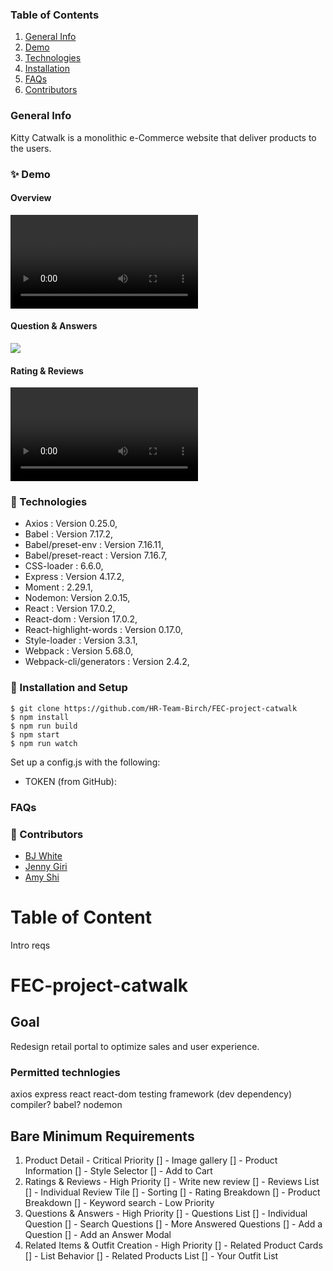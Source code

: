 ### Table of Contents
1. [General Info](#🌳-General-Info)
2. [Demo](#✨-Demo)
3. [Technologies](#🧪-Technologies)
4. [Installation](#🚀-Installation)
5. [FAQs](#FAQS)
6. [Contributors](#🤝-Contributors)


### General Info
Kitty Catwalk is a monolithic e-Commerce website that deliver products to the users.

### ✨ Demo
#### Overview
![](https://i.imgur.com/6HBRiTS.mp4)

#### Question & Answers
![](https://imgur.com/jZcttxB.gif)

#### Rating & Reviews
![](https://i.imgur.com/fMTMZKa.mp4)

### 🧪 Technologies
* Axios : Version 0.25.0,
* Babel : Version 7.17.2,
* Babel/preset-env : Version 7.16.11,
* Babel/preset-react : Version 7.16.7,
* CSS-loader : 6.6.0,
* Express : Version 4.17.2,
* Moment : 2.29.1,
* Nodemon: Version 2.0.15,
* React : Version 17.0.2,
* React-dom : Version 17.0.2,
* React-highlight-words : Version 0.17.0,
* Style-loader : Version 3.3.1,
* Webpack : Version 5.68.0,
* Webpack-cli/generators : Version 2.4.2,



### 🚀 Installation and Setup
```
$ git clone https://github.com/HR-Team-Birch/FEC-project-catwalk
$ npm install
$ npm run build
$ npm start
$ npm run watch
```
Set up a config.js with the following:

* TOKEN (from GitHub):


### FAQs


### 🤝 Contributors
- [BJ White](https://www.linkedin.com/in/bj-white/)
- [Jenny Giri](https://www.linkedin.com/in/jgiri/)
- [Amy Shi](https://www.linkedin.com/in/amy-shi218/)


















# Table of Content
Intro
reqs

# FEC-project-catwalk


## Goal

Redesign retail portal to optimize sales and user experience.

### Permitted technlogies
axios
express
react
react-dom
testing framework (dev dependency)
compiler? babel?
nodemon

## Bare Minimum Requirements

1. Product Detail - Critical Priority
  [] - Image gallery
  [] - Product Information
  [] - Style Selector
  [] - Add to Cart
2. Ratings & Reviews - High Priority
  [] - Write new review
  [] - Reviews List
  [] - Individual Review Tile
  [] - Sorting
  [] - Rating Breakdown
  [] - Product Breakdown
  [] - Keyword search - Low Priority
3. Questions & Answers - High Priority
  [] - Questions List
  [] - Individual Question
  [] - Search Questions
  [] - More Answered Questions
  [] - Add a Question
  [] - Add an Answer Modal
4. Related Items & Outfit Creation - High Priority
  [] - Related Product Cards
  [] - List Behavior
  [] - Related Products List
  [] - Your Outfit List
